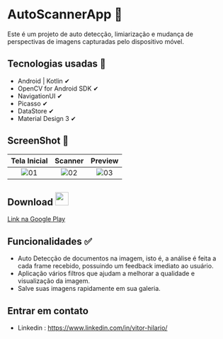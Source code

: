 
# AutoScannerApp 📃 

Este é um projeto de auto detecção, limiarização e mudança de perspectivas de imagens capturadas pelo dispositivo móvel.  

## Tecnologias usadas 🚀

- Android | Kotlin ✔︎
- OpenCV for Android SDK ✔︎
- NavigationUI ✔︎
- Picasso ✔︎
- DataStore ✔︎
- Material Design 3 ✔︎

## ScreenShot 📸

| Tela Inicial | Scanner | Preview |
| :--------------------: | :--------------------: | :--------------------: |
|![01](https://github.com/ovitorhilario/AutoScannerApp/assets/81326138/fe490373-af35-493f-b8ba-35902c1766d0) | ![02](https://github.com/ovitorhilario/AutoScannerApp/assets/81326138/5686d413-ea4f-4a8d-b3fe-31e24a937985) | ![03](https://github.com/ovitorhilario/AutoScannerApp/assets/81326138/2d8942d7-c507-4c14-96c6-875b104123f1)|

## Download <img src="https://github.com/ovitorhilario/AutoScannerApp/assets/81326138/14ef8d6f-5229-4934-8948-6db09f61989f" width="auto" height="30px" />
[Link na Google Play](https://play.google.com/store/apps/details?id=com.vitorhilarioapps.autoscanner)

## Funcionalidades ✅
- Auto Detecção de documentos na imagem, isto é, a análise é feita a cada frame recebido, possuindo um feedback imediato ao usuário.
- Aplicação vários filtros que ajudam a melhorar a qualidade e visualização da imagem.
- Salve suas imagens rapidamente em sua galeria.

## Entrar em contato 
- Linkedin : https://www.linkedin.com/in/vitor-hilario/
